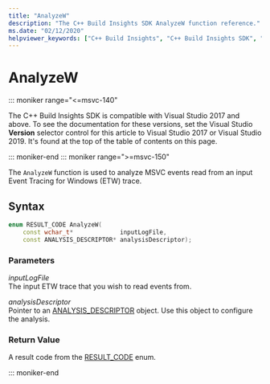 ```yaml
---
title: "AnalyzeW"
description: "The C++ Build Insights SDK AnalyzeW function reference."
ms.date: "02/12/2020"
helpviewer_keywords: ["C++ Build Insights", "C++ Build Insights SDK", "AnalyzeW", "throughput analysis", "build time analysis", "vcperf.exe"]
---
```

# AnalyzeW

::: moniker range="<=msvc-140"

The C++ Build Insights SDK is compatible with Visual Studio 2017 and above. To see the documentation for these versions, set the Visual Studio **Version** selector control for this article to Visual Studio 2017 or Visual Studio 2019. It's found at the top of the table of contents on this page.

::: moniker-end
::: moniker range=">=msvc-150"

The `AnalyzeW` function is used to analyze MSVC events read from an input Event Tracing for Windows (ETW) trace.

## Syntax

```cpp
enum RESULT_CODE AnalyzeW(
    const wchar_t*             inputLogFile,
    const ANALYSIS_DESCRIPTOR* analysisDescriptor);
```

### Parameters

*inputLogFile*\
The input ETW trace that you wish to read events from.

*analysisDescriptor*\
Pointer to an [ANALYSIS_DESCRIPTOR](../other-types/analysis-descriptor-struct.md) object. Use this object to configure the analysis.

### Return Value

A result code from the [RESULT_CODE](../other-types/result-code-enum.md) enum.

::: moniker-end
